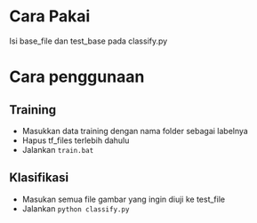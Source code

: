 # Cara Pakai

Isi base_file dan test_base pada classify.py

# Cara penggunaan

## Training

* Masukkan data training dengan nama folder sebagai labelnya
* Hapus tf_files terlebih dahulu
* Jalankan `train.bat`

## Klasifikasi

* Masukan semua file gambar yang ingin diuji ke test_file
* Jalankan `python classify.py`
